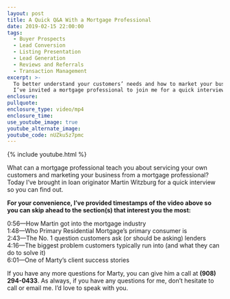 ```yaml
---
layout: post
title: A Quick Q&A With a Mortgage Professional
date: 2019-02-15 22:00:00
tags:
  - Buyer Prospects
  - Lead Conversion
  - Listing Presentation
  - Lead Generation
  - Reviews and Referrals
  - Transaction Management
excerpt: >-
  To better understand your customers’ needs and how to market your business,
  I’ve invited a mortgage professional to join me for a quick interview.
enclosure:
pullquote:
enclosure_type: video/mp4
enclosure_time:
use_youtube_image: true
youtube_alternate_image:
youtube_code: nUZku5z7pmc
---
```


{% include youtube.html %}

What can a mortgage professional teach you about servicing your own customers and marketing your business from a mortgage professional? Today I’ve brought in loan originator Martin Witzburg for a quick interview so you can find out.&nbsp;

**For your convenience, I’ve provided timestamps of the video above so you can skip ahead to the section(s) that interest you the most:&nbsp;**

0:56—How Martin got into the mortgage industry<br>1:48—Who Primary Residential Mortgage’s primary consumer is&nbsp;<br>2:43—The No. 1 question customers ask (or should be asking) lenders<br>4:16—The biggest problem customers typically run into (and what they can do to solve it)<br>6:01—One of Marty’s client success stories&nbsp;

If you have any more questions for Marty, you can give him a call at **(908) 294-0433**. As always, if you have any questions for me, don’t hesitate to call or email me. I’d love to speak with you.